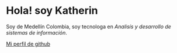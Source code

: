 # Hola! soy Katherin

Soy de Medellín Colombia, soy tecnologa en *Analisís y desarrollo de sistemas de información*.


[ Mi perfil de github ]( https://github.com/ktlamas29 )

